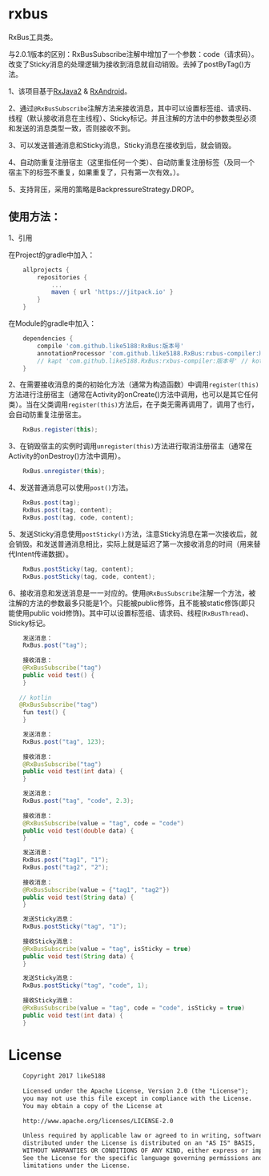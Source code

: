 # rxbus

RxBus工具类。
 
与2.0.1版本的区别：RxBusSubscribe注解中增加了一个参数：code（请求码）。改变了Sticky消息的处理逻辑为接收到消息就自动销毁。去掉了postByTag()方法。 
 
1、该项目基于[RxJava2](https://github.com/ReactiveX/RxJava) & [RxAndroid](https://github.com/ReactiveX/RxAndroid)。

2、通过`@RxBusSubscribe`注解方法来接收消息，其中可以设置标签组、请求码、线程（默认接收消息在主线程）、Sticky标记。并且注解的方法中的参数类型必须和发送的消息类型一致，否则接收不到。

3、可以发送普通消息和Sticky消息，Sticky消息在接收到后，就会销毁。

4、自动防重复注册宿主（这里指任何一个类）、自动防重复注册标签（及同一个宿主下的标签不重复，如果重复了，只有第一次有效。）。

5、支持背压，采用的策略是BackpressureStrategy.DROP。

## 使用方法：

1、引用

在Project的gradle中加入：
```groovy
    allprojects {
        repositories {
            ...
            maven { url 'https://jitpack.io' }
        }
    }
```
在Module的gradle中加入：
```groovy
    dependencies {
        compile 'com.github.like5188:RxBus:版本号'
        annotationProcessor 'com.github.like5188.RxBus:rxbus-compiler:版本号' // java
        // kapt 'com.github.like5188.RxBus:rxbus-compiler:版本号' // kotlin
    }
```

2、在需要接收消息的类的初始化方法（通常为构造函数）中调用`register(this)`方法进行注册宿主（通常在Activity的onCreate()方法中调用，也可以是其它任何类）。当在父类调用`register(this)`方法后，在子类无需再调用了，调用了也行，会自动防重复注册宿主。
```java
    RxBus.register(this);
```

3、在销毁宿主的实例时调用`unregister(this)`方法进行取消注册宿主（通常在Activity的onDestroy()方法中调用）。
```java
    RxBus.unregister(this);
```

4、发送普通消息可以使用`post()`方法。
```java
    RxBus.post(tag);
    RxBus.post(tag, content);
    RxBus.post(tag, code, content);
```

5、发送Sticky消息使用`postSticky()`方法，注意Sticky消息在第一次接收后，就会销毁。和发送普通消息相比，实际上就是延迟了第一次接收消息的时间（用来替代Intent传递数据）。
```java
    RxBus.postSticky(tag, content);
    RxBus.postSticky(tag, code, content);
```

6、接收消息和发送消息是一一对应的。使用`@RxBusSubscribe`注解一个方法，被注解的方法的参数最多只能是1个。只能被public修饰，且不能被static修饰(即只能使用public void修饰)。其中可以设置标签组、请求码、线程(`RxBusThread`)、Sticky标记。
```java
    发送消息：
    RxBus.post("tag");
    
    接收消息：
    @RxBusSubscribe("tag")
    public void test() {
    }
    
   // kotlin
   @RxBusSubscribe("tag")
    fun test() {
    }
```
```java
    发送消息：
    RxBus.post("tag", 123);
    
    接收消息：
    @RxBusSubscribe("tag")
    public void test(int data) {
    }
```
```java
    发送消息：
    RxBus.post("tag", "code", 2.3);
    
    接收消息：
    @RxBusSubscribe(value = "tag", code = "code")
    public void test(double data) {
    }
```
```java
    发送消息：
    RxBus.post("tag1", "1");
    RxBus.post("tag2", "2");
    
    接收消息：
    @RxBusSubscribe(value = {"tag1", "tag2"})
    public void test(String data) {
    }
```
```java
    发送Sticky消息：
    RxBus.postSticky("tag", "1");
    
    接收Sticky消息：
    @RxBusSubscribe(value = "tag", isSticky = true)
    public void test(String data) {
    }
```
```java
    发送Sticky消息：
    RxBus.postSticky("tag", "code", 1);
    
    接收Sticky消息：
    @RxBusSubscribe(value = "tag", code = "code", isSticky = true)
    public void test(int data) {
    }
```
# License
```xml
    Copyright 2017 like5188
    
    Licensed under the Apache License, Version 2.0 (the "License");
    you may not use this file except in compliance with the License.
    You may obtain a copy of the License at
    
    http://www.apache.org/licenses/LICENSE-2.0
    
    Unless required by applicable law or agreed to in writing, software
    distributed under the License is distributed on an "AS IS" BASIS,
    WITHOUT WARRANTIES OR CONDITIONS OF ANY KIND, either express or implied.
    See the License for the specific language governing permissions and
    limitations under the License.
